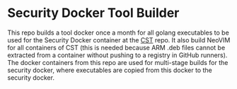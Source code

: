 # Security Docker Tool Builder

This repo builds a tool docker once a month for all golang executables to be used for the Security Docker container at the [CST](https://github.com/tanq16/containerized-security-toolkit) repo. It also build NeoVIM for all containers of CST (this is needed because ARM .deb files cannot be extracted from a container without pushing to a registry in GitHub runners). The docker containers from this repo are used for multi-stage builds for the security docker, where executables are copied from this docker to the security docker.
